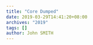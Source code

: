 ```yaml
---
title: "Core Dumped"
date: 2019-03-29T14:41:20+08:00
archives: "2019"
tags: []
author: John SMITH
---
```

